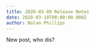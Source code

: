 ```yaml
---
title: 2020-03-09 Release Notes
date: 2020-03-10T00:00:00.000Z
author: Nolan Phillips
---
```

New post, who dis?